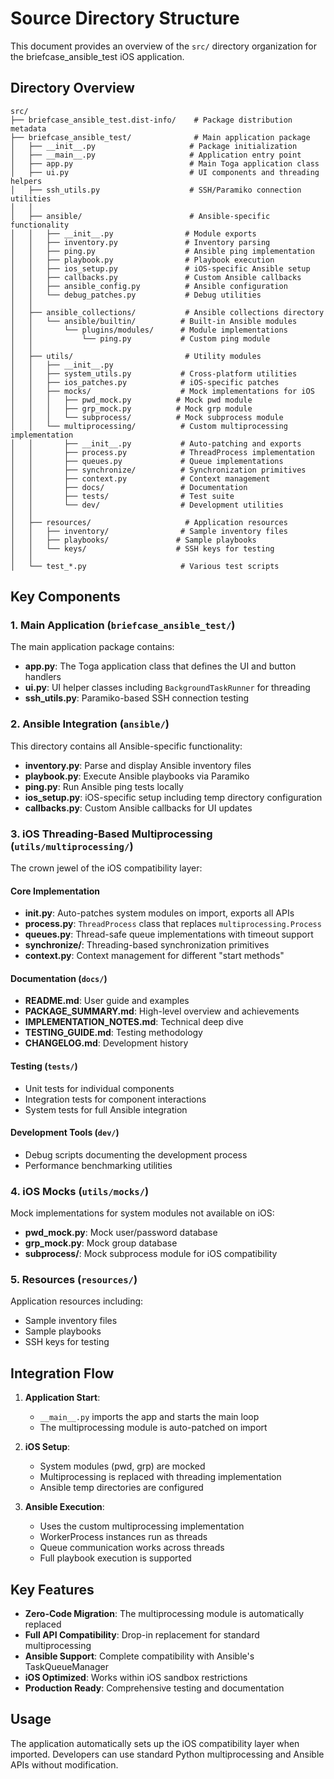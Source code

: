 # Source Directory Structure

This document provides an overview of the `src/` directory organization for the briefcase_ansible_test iOS application.

## Directory Overview

```
src/
├── briefcase_ansible_test.dist-info/    # Package distribution metadata
├── briefcase_ansible_test/              # Main application package
│   ├── __init__.py                     # Package initialization
│   ├── __main__.py                     # Application entry point
│   ├── app.py                          # Main Toga application class
│   ├── ui.py                           # UI components and threading helpers
│   ├── ssh_utils.py                    # SSH/Paramiko connection utilities
│   │
│   ├── ansible/                        # Ansible-specific functionality
│   │   ├── __init__.py                # Module exports
│   │   ├── inventory.py               # Inventory parsing
│   │   ├── ping.py                    # Ansible ping implementation
│   │   ├── playbook.py                # Playbook execution
│   │   ├── ios_setup.py               # iOS-specific Ansible setup
│   │   ├── callbacks.py               # Custom Ansible callbacks
│   │   ├── ansible_config.py          # Ansible configuration
│   │   └── debug_patches.py           # Debug utilities
│   │
│   ├── ansible_collections/           # Ansible collections directory
│   │   └── ansible/builtin/          # Built-in Ansible modules
│   │       └── plugins/modules/      # Module implementations
│   │           └── ping.py           # Custom ping module
│   │
│   ├── utils/                         # Utility modules
│   │   ├── __init__.py
│   │   ├── system_utils.py           # Cross-platform utilities
│   │   ├── ios_patches.py            # iOS-specific patches
│   │   ├── mocks/                    # Mock implementations for iOS
│   │   │   ├── pwd_mock.py          # Mock pwd module
│   │   │   ├── grp_mock.py          # Mock grp module
│   │   │   └── subprocess/          # Mock subprocess module
│   │   └── multiprocessing/          # Custom multiprocessing implementation
│   │       ├── __init__.py           # Auto-patching and exports
│   │       ├── process.py            # ThreadProcess implementation
│   │       ├── queues.py             # Queue implementations
│   │       ├── synchronize/          # Synchronization primitives
│   │       ├── context.py            # Context management
│   │       ├── docs/                 # Documentation
│   │       ├── tests/                # Test suite
│   │       └── dev/                  # Development utilities
│   │
│   ├── resources/                     # Application resources
│   │   ├── inventory/                # Sample inventory files
│   │   ├── playbooks/               # Sample playbooks
│   │   └── keys/                    # SSH keys for testing
│   │
│   └── test_*.py                     # Various test scripts
```

## Key Components

### 1. Main Application (`briefcase_ansible_test/`)

The main application package contains:
- **app.py**: The Toga application class that defines the UI and button handlers
- **ui.py**: UI helper classes including `BackgroundTaskRunner` for threading
- **ssh_utils.py**: Paramiko-based SSH connection testing

### 2. Ansible Integration (`ansible/`)

This directory contains all Ansible-specific functionality:
- **inventory.py**: Parse and display Ansible inventory files
- **playbook.py**: Execute Ansible playbooks via Paramiko
- **ping.py**: Run Ansible ping tests locally
- **ios_setup.py**: iOS-specific setup including temp directory configuration
- **callbacks.py**: Custom Ansible callbacks for UI updates

### 3. iOS Threading-Based Multiprocessing (`utils/multiprocessing/`)

The crown jewel of the iOS compatibility layer:

#### Core Implementation
- **__init__.py**: Auto-patches system modules on import, exports all APIs
- **process.py**: `ThreadProcess` class that replaces `multiprocessing.Process`
- **queues.py**: Thread-safe queue implementations with timeout support
- **synchronize/**: Threading-based synchronization primitives
- **context.py**: Context management for different "start methods"

#### Documentation (`docs/`)
- **README.md**: User guide and examples
- **PACKAGE_SUMMARY.md**: High-level overview and achievements
- **IMPLEMENTATION_NOTES.md**: Technical deep dive
- **TESTING_GUIDE.md**: Testing methodology
- **CHANGELOG.md**: Development history

#### Testing (`tests/`)
- Unit tests for individual components
- Integration tests for component interactions
- System tests for full Ansible integration

#### Development Tools (`dev/`)
- Debug scripts documenting the development process
- Performance benchmarking utilities

### 4. iOS Mocks (`utils/mocks/`)

Mock implementations for system modules not available on iOS:
- **pwd_mock.py**: Mock user/password database
- **grp_mock.py**: Mock group database
- **subprocess/**: Mock subprocess module for iOS compatibility

### 5. Resources (`resources/`)

Application resources including:
- Sample inventory files
- Sample playbooks
- SSH keys for testing

## Integration Flow

1. **Application Start**: 
   - `__main__.py` imports the app and starts the main loop
   - The multiprocessing module is auto-patched on import

2. **iOS Setup**:
   - System modules (pwd, grp) are mocked
   - Multiprocessing is replaced with threading implementation
   - Ansible temp directories are configured

3. **Ansible Execution**:
   - Uses the custom multiprocessing implementation
   - WorkerProcess instances run as threads
   - Queue communication works across threads
   - Full playbook execution is supported

## Key Features

- **Zero-Code Migration**: The multiprocessing module is automatically replaced
- **Full API Compatibility**: Drop-in replacement for standard multiprocessing
- **Ansible Support**: Complete compatibility with Ansible's TaskQueueManager
- **iOS Optimized**: Works within iOS sandbox restrictions
- **Production Ready**: Comprehensive testing and documentation

## Usage

The application automatically sets up the iOS compatibility layer when imported. Developers can use standard Python multiprocessing and Ansible APIs without modification.